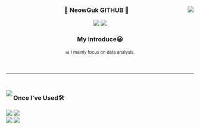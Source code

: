 <div align="center">

 <img align="right" src="https://github-readme-stats.vercel.app/api?username=neowguk&show_icons=true&theme=buefy&hide="/>

 ### 🐶 NeowGuk GITHUB 🐶 

<a href="https://github.com/neowguk"><img src="https://hits.seeyoufarm.com/api/count/incr/badge.svg?url=https%3A%2F%2Fgithub.com%2Fneowguk&count_bg=%23000000&title_bg=%2000000&icon=github.svg&icon_color=%23E7E7E7&title=GitHub&edge_flat=false)"/></a> <a href="https://solved.ac/tkagh6a7ab"><img src="http://mazassumnida.wtf/api/mini/generate_badge?boj=tkagh6a7ab"/></a><br>

<div align="center">

  ### My introduce😀

<div align="center">
  
<sub>📊 I mainly focus on data analysis. </sub> <br />

<br />
</div>
</div>

 
 ---

<br />

<img align="left" src="https://github-readme-stats.vercel.app/api/top-langs/?username=neowguk&theme=buefy&exclude_repo=Computer-Science-Engineering&layout=compact&langs_count=10"/></a>

<div align="left">

### Once I've Used🛠️

<img src="https://img.shields.io/badge/Python-3776AB?style=for-the-badge&logo=Python&logoColor=white">
<img src="https://img.shields.io/badge/Github-181717?style=for-the-badge&logo=Github&logoColor=white">
<br />
<img src="https://img.shields.io/badge/Discord-5865F2?style=for-the-badge&logo=Discord&logoColor=white">
<img src="https://img.shields.io/badge/Swift-F05138?style=for-the-badge&logo=Swift&logoColor=white">

<div>
